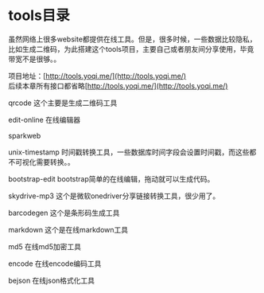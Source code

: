 # tools目录

虽然网络上很多website都提供在线工具。但是，很多时候，一些数据比较隐私，比如生成二维码，为此搭建这个tools项目，主要自己或者朋友间分享使用，毕竟带宽不是很够。。

项目地址：[http://tools.yoqi.me/](http://tools.yoqi.me/)  
后续本章所有接口都省略[http://tools.yoqi.me/](http://tools.yoqi.me/)

qrcode    这个主要是生成二维码工具

edit-online   在线编辑器

sparkweb

unix-timestamp    时间戳转换工具，一些数据库时间字段会设置时间戳，而这些都不可视化需要转换。。

bootstrap-edit    bootstrap简单的在线编辑，拖动就可以生成代码。

skydrive-mp3    这个是微软onedriver分享链接转换工具，很少用了。

barcodegen    这个是条形码生成工具

markdown    这个是在线markdown工具

md5    在线md5加密工具

encode    在线encode编码工具

bejson    在线json格式化工具

